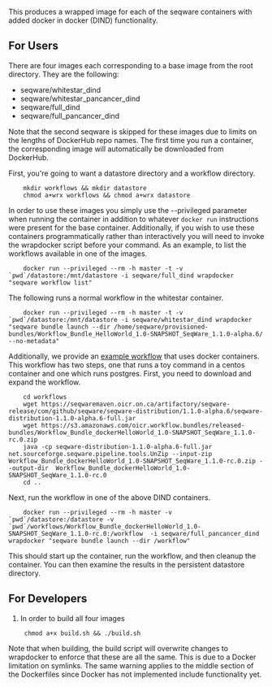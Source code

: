 This produces a wrapped image for each of the seqware containers with added docker in docker (DIND) functionality.

## For Users

There are four images each corresponding to a base image from the root directory. They are the following:

* seqware/whitestar\_dind 
* seqware/whitestar\_pancancer\_dind
* seqware/full\_dind
* seqware/full\_pancancer\_dind 

Note that the second seqware is skipped for these images due to limits on the lengths of DockerHub repo names. The first time you run a container, the corresponding image will automatically be downloaded from DockerHub. 

First, you're going to want a datastore directory and a workflow directory. 

        mkdir workflows && mkdir datastore
        chmod a+wrx workflows && chmod a+wrx datastore

In order to use these images you simply use the --privileged parameter when running the container in addition to whatever `docker run` instructions were present for the base container. Additionally, if you wish to use these containers programmatically rather than interactively you will need to invoke the wrapdocker script before your command. As an example, to list the workflows available in one of the images.

        docker run --privileged --rm -h master -t -v `pwd`/datastore:/mnt/datastore -i seqware/full_dind wrapdocker "seqware workflow list" 

The following runs a normal workflow in the whitestar container.

        docker run --privileged --rm -h master -t -v `pwd`/datastore:/mnt/datastore -i seqware/whitestar_dind wrapdocker "seqware bundle launch --dir /home/seqware/provisioned-bundles/Workflow_Bundle_HelloWorld_1.0-SNAPSHOT_SeqWare_1.1.0-alpha.6/ --no-metadata"

Additionally, we provide an [example workflow](https://github.com/SeqWare/public-workflows/tree/develop/dockerHelloWorld) that uses docker containers. This workflow has two steps, one that runs a toy command in a centos container and one which runs postgres. First, you need to download and expand the workflow. 

        cd workflows
        wget https://seqwaremaven.oicr.on.ca/artifactory/seqware-release/com/github/seqware/seqware-distribution/1.1.0-alpha.6/seqware-distribution-1.1.0-alpha.6-full.jar
        wget https://s3.amazonaws.com/oicr.workflow.bundles/released-bundles/Workflow_Bundle_dockerHelloWorld_1.0-SNAPSHOT_SeqWare_1.1.0-rc.0.zip
        java -cp seqware-distribution-1.1.0-alpha.6-full.jar net.sourceforge.seqware.pipeline.tools.UnZip --input-zip Workflow_Bundle_dockerHelloWorld_1.0-SNAPSHOT_SeqWare_1.1.0-rc.0.zip --output-dir  Workflow_Bundle_dockerHelloWorld_1.0-SNAPSHOT_SeqWare_1.1.0-rc.0
        cd ..

Next, run the workflow in one of the above DIND containers. 

        docker run --privileged --rm -h master -v `pwd`/datastore:/datastore -v `pwd`/workflows/Workflow_Bundle_dockerHelloWorld_1.0-SNAPSHOT_SeqWare_1.1.0-rc.0:/workflow  -i seqware/full_pancancer_dind wrapdocker "seqware bundle launch --dir /workflow"

This should start up the container, run the workflow, and then cleanup the container. You can then examine the results in the persistent datastore directory.

## For Developers

1. In order to build all four images

        chmod a+x build.sh && ./build.sh

Note that when building, the build script will overwrite changes to wrapdocker to enforce that these are all the same. This is due to a Docker limitation on symlinks. 
The same warning applies to the middle section of the Dockerfiles since Docker has not implemented include functionality yet.  
